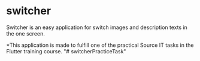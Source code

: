 # switcher

Switcher is an easy application for switch images and description texts in the one screen.

*This application is made to fulfill one of the practical Source IT tasks in the Flutter training course.
"# switcherPracticeTask" 
